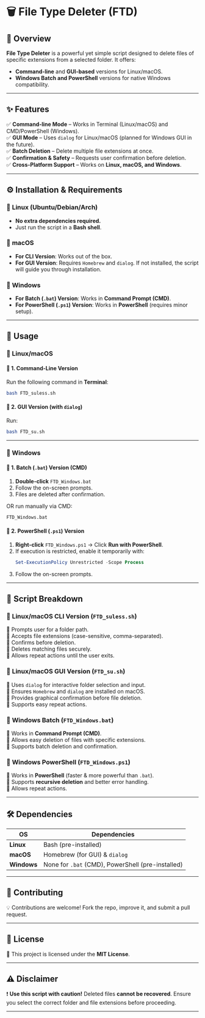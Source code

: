 # 🗑️ **File Type Deleter (FTD)**

## 📌 **Overview**
**File Type Deleter** is a powerful yet simple script designed to delete files of specific extensions from a selected folder. It offers:
- **Command-line** and **GUI-based** versions for Linux/macOS.
- **Windows Batch and PowerShell** versions for native Windows compatibility.

---

## ✨ **Features**
✅ **Command-line Mode** – Works in Terminal (Linux/macOS) and CMD/PowerShell (Windows).  
✅ **GUI Mode** – Uses `dialog` for Linux/macOS (planned for Windows GUI in the future).  
✅ **Batch Deletion** – Delete multiple file extensions at once.  
✅ **Confirmation & Safety** – Requests user confirmation before deletion.  
✅ **Cross-Platform Support** – Works on **Linux, macOS, and Windows**.  

---

## ⚙️ **Installation & Requirements**

### 🔹 **Linux (Ubuntu/Debian/Arch)**
- **No extra dependencies required.**  
- Just run the script in a **Bash shell**.

### 🍏 **macOS**
- **For CLI Version**: Works out of the box.  
- **For GUI Version**: Requires `Homebrew` and `dialog`. If not installed, the script will guide you through installation.

### 🏁 **Windows**
- **For Batch (`.bat`) Version**: Works in **Command Prompt (CMD)**.  
- **For PowerShell (`.ps1`) Version**: Works in **PowerShell** (requires minor setup).  

---

## 🚀 **Usage**

### **🔹 Linux/macOS**
#### 📌 1. **Command-Line Version**
Run the following command in **Terminal**:
```bash
bash FTD_suless.sh
```

#### 📌 2. **GUI Version (with `dialog`)**
Run:
```bash
bash FTD_su.sh
```

---

### **🏁 Windows**
#### 📌 1. **Batch (`.bat`) Version (CMD)**
1. **Double-click** `FTD_Windows.bat`
2. Follow the on-screen prompts.
3. Files are deleted after confirmation.

OR run manually via CMD:
```cmd
FTD_Windows.bat
```

#### 📌 2. **PowerShell (`.ps1`) Version**
1. **Right-click** `FTD_Windows.ps1` → Click **Run with PowerShell**.
2. If execution is restricted, enable it temporarily with:
   ```powershell
   Set-ExecutionPolicy Unrestricted -Scope Process
   ```
3. Follow the on-screen prompts.

---

## 📝 **Script Breakdown**
### 🔹 **Linux/macOS CLI Version (`FTD_suless.sh`)**
📍 Prompts user for a folder path.  
📍 Accepts file extensions (case-sensitive, comma-separated).  
📍 Confirms before deletion.  
📍 Deletes matching files securely.  
📍 Allows repeat actions until the user exits.  

### 🔹 **Linux/macOS GUI Version (`FTD_su.sh`)**
📍 Uses `dialog` for interactive folder selection and input.  
📍 Ensures `Homebrew` and `dialog` are installed on macOS.  
📍 Provides graphical confirmation before file deletion.  
📍 Supports easy repeat actions.  

### 🔹 **Windows Batch (`FTD_Windows.bat`)**
📍 Works in **Command Prompt (CMD)**.  
📍 Allows easy deletion of files with specific extensions.  
📍 Supports batch deletion and confirmation.  

### 🔹 **Windows PowerShell (`FTD_Windows.ps1`)**
📍 Works in **PowerShell** (faster & more powerful than `.bat`).  
📍 Supports **recursive deletion** and better error handling.  
📍 Allows repeat actions.  

---

## 🛠️ **Dependencies**
| **OS**   | **Dependencies**            |
|----------|-----------------------------|
| **Linux**  | Bash (pre-installed)        |
| **macOS**  | Homebrew (for GUI) & `dialog`  |
| **Windows** | None for `.bat` (CMD), PowerShell (pre-installed) |

---

## 🤝 **Contributing**
💡 Contributions are welcome! Fork the repo, improve it, and submit a pull request.  

---

## 📜 **License**
🔖 This project is licensed under the **MIT License**.

---

## ⚠️ **Disclaimer**
❗ **Use this script with caution!** Deleted files **cannot be recovered**. Ensure you select the correct folder and file extensions before proceeding.  

---
